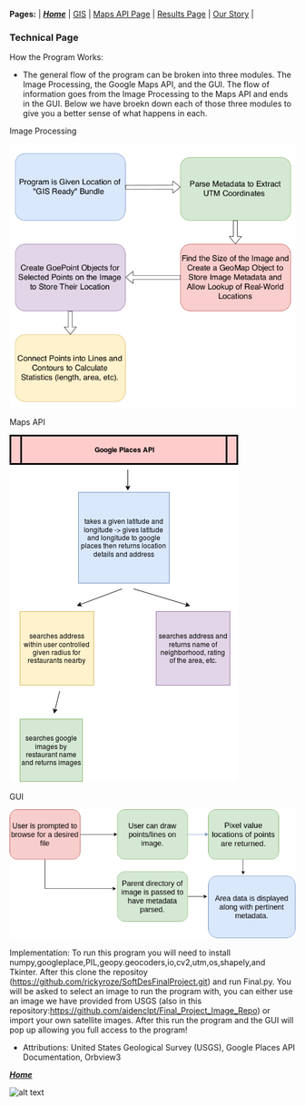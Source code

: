 **Pages:** | [***Home***](https://rickyroze.github.io/SoftDesFinalProject/) | [GIS](https://rickyroze.github.io/SoftDesFinalProject/GIS "GIS info page") | [Maps API Page](https://rickyroze.github.io/SoftDesFinalProject/MapPage "Google Maps API page") | [Results Page](https://rickyroze.github.io/SoftDesFinalProject/ResultsPage "Results") | [Our Story](https://rickyroze.github.io/SoftDesFinalProject/OurStory "Our Story") |
### Technical Page
How the Program Works:
+ The general flow of the program can be broken into three modules. The Image Processing, the Google Maps API, and the GUI. The flow of information goes from the Image Processing to the Maps API and ends in the GUI. Below we have broekn down each of those three modules to give you a better sense of what happens in each.

Image Processing

![](./flow_chart.png)

Maps API

![](./flowchart.png)

GUI

![](./Flow__Chart.png)

Implementation: 
To run this program you will need to install numpy,googleplace,PIL,geopy.geocoders,io,cv2,utm,os,shapely,and Tkinter. After this clone the repositoy (https://github.com/rickyroze/SoftDesFinalProject.git) and run Final.py. You will be asked to select an image to run the program with, you can either use an image we have provided from USGS (also in this repository:https://github.com/aidenclpt/Final_Project_Image_Repo) or import your own satellite images. After this run the program and the GUI will pop up allowing you full access to the program! 

+ Attributions: United States Geological Survey (USGS), Google Places API Documentation, Orbview3

[***Home***](https://rickyroze.github.io/SoftDesFinalProject/)

![alt text](SoftDesFinalProject/docs/flowchart.png "Flowchart1")


